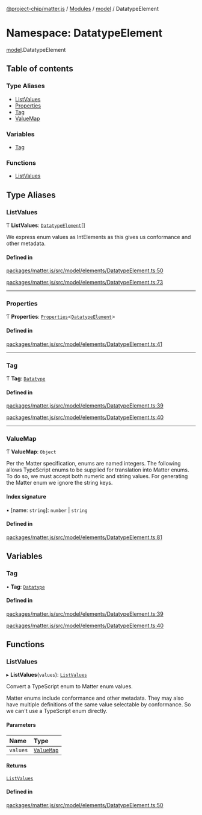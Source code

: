 [@project-chip/matter.js](../README.md) / [Modules](../modules.md) / [model](model.md) / DatatypeElement

# Namespace: DatatypeElement

[model](model.md).DatatypeElement

## Table of contents

### Type Aliases

- [ListValues](model.DatatypeElement.md#listvalues)
- [Properties](model.DatatypeElement.md#properties)
- [Tag](model.DatatypeElement.md#tag)
- [ValueMap](model.DatatypeElement.md#valuemap)

### Variables

- [Tag](model.DatatypeElement.md#tag-1)

### Functions

- [ListValues](model.DatatypeElement.md#listvalues-1)

## Type Aliases

### ListValues

Ƭ **ListValues**: [`DatatypeElement`](model.md#datatypeelement)[]

We express enum values as IntElements as this gives us conformance
and other metadata.

#### Defined in

[packages/matter.js/src/model/elements/DatatypeElement.ts:50](https://github.com/project-chip/matter.js/blob/ac2c2688/packages/matter.js/src/model/elements/DatatypeElement.ts#L50)

[packages/matter.js/src/model/elements/DatatypeElement.ts:73](https://github.com/project-chip/matter.js/blob/ac2c2688/packages/matter.js/src/model/elements/DatatypeElement.ts#L73)

___

### Properties

Ƭ **Properties**: [`Properties`](model.BaseElement.md#properties)<[`DatatypeElement`](model.md#datatypeelement)\>

#### Defined in

[packages/matter.js/src/model/elements/DatatypeElement.ts:41](https://github.com/project-chip/matter.js/blob/ac2c2688/packages/matter.js/src/model/elements/DatatypeElement.ts#L41)

___

### Tag

Ƭ **Tag**: [`Datatype`](../enums/model.ElementTag.md#datatype)

#### Defined in

[packages/matter.js/src/model/elements/DatatypeElement.ts:39](https://github.com/project-chip/matter.js/blob/ac2c2688/packages/matter.js/src/model/elements/DatatypeElement.ts#L39)

[packages/matter.js/src/model/elements/DatatypeElement.ts:40](https://github.com/project-chip/matter.js/blob/ac2c2688/packages/matter.js/src/model/elements/DatatypeElement.ts#L40)

___

### ValueMap

Ƭ **ValueMap**: `Object`

Per the Matter specification, enums are named integers.  The following
allows TypeScript enums to be supplied for translation into Matter
enums.  To do so, we must accept both numeric and string values.  For
generating the Matter enum we ignore the string keys.

#### Index signature

▪ [name: `string`]: `number` \| `string`

#### Defined in

[packages/matter.js/src/model/elements/DatatypeElement.ts:81](https://github.com/project-chip/matter.js/blob/ac2c2688/packages/matter.js/src/model/elements/DatatypeElement.ts#L81)

## Variables

### Tag

• **Tag**: [`Datatype`](../enums/model.ElementTag.md#datatype)

#### Defined in

[packages/matter.js/src/model/elements/DatatypeElement.ts:39](https://github.com/project-chip/matter.js/blob/ac2c2688/packages/matter.js/src/model/elements/DatatypeElement.ts#L39)

[packages/matter.js/src/model/elements/DatatypeElement.ts:40](https://github.com/project-chip/matter.js/blob/ac2c2688/packages/matter.js/src/model/elements/DatatypeElement.ts#L40)

## Functions

### ListValues

▸ **ListValues**(`values`): [`ListValues`](model.DatatypeElement.md#listvalues)

Convert a TypeScript enum to Matter enum values.

Matter enums include conformance and other metadata.  They may also have
multiple definitions of the same value selectable by conformance.  So
we can't use a TypeScript enum directly.

#### Parameters

| Name | Type |
| :------ | :------ |
| `values` | [`ValueMap`](model.DatatypeElement.md#valuemap) |

#### Returns

[`ListValues`](model.DatatypeElement.md#listvalues)

#### Defined in

[packages/matter.js/src/model/elements/DatatypeElement.ts:50](https://github.com/project-chip/matter.js/blob/ac2c2688/packages/matter.js/src/model/elements/DatatypeElement.ts#L50)
